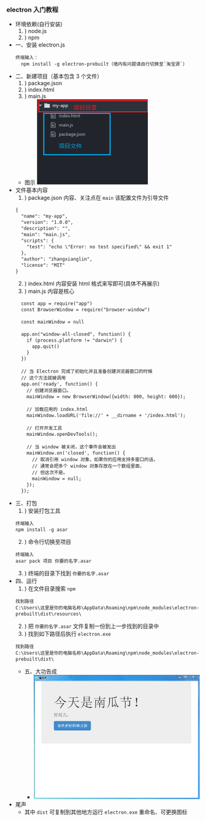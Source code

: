 ### electron 入门教程
* 环境依赖(自行安装)
    1. ) node.js  
    2. ) npm
* 一、安装 electron.js
  ```
  终端输入：
    npm install -g electron-prebuilt（墙内有问题请自行切换至`淘宝源`）
  ```
* 二、新建项目（基本包含 3 个文件）
    1. ) package.json
    2. ) index.html
    3. ) main.js
    * 图示 ![项目结构图示](img/1.png)
* 文件基本内容
    1. ) package.json 内容、关注点在 `main` 该配置文件为引导文件
    ```
    {
      "name": "my-app",
      "version": "1.0.0",
      "description": "",
      "main": "main.js",
      "scripts": {
        "test": "echo \"Error: no test specified\" && exit 1"
      },
      "author": "zhangxianglin",
      "license": "MIT"
    }
    ```
    2. ) index.html 内容安装 html 格式来写即可(具体不再展示)
    3. ) main.js 内容是核心
    ```
      const app = require("app")
      const BrowserWindow = require("browser-window")

      const mainWindow = null

      app.on("window-all-closed", function() {
        if (process.platform != "darwin") {
          app.quit()
        }
      })

      // 当 Electron 完成了初始化并且准备创建浏览器窗口的时候
      // 这个方法就被调用
      app.on('ready', function() {
        // 创建浏览器窗口。
        mainWindow = new BrowserWindow({width: 800, height: 600});

        // 加载应用的 index.html
        mainWindow.loadURL('file://' + __dirname + '/index.html');

        // 打开开发工具
        mainWindow.openDevTools();

        // 当 window 被关闭，这个事件会被发出
        mainWindow.on('closed', function() {
          // 取消引用 window 对象，如果你的应用支持多窗口的话，
          // 通常会把多个 window 对象存放在一个数组里面，
          // 但这次不是。
          mainWindow = null;
        });
      });
    ```
* 三、打包
  1. ) 安装打包工具
    ```
    终端输入
    npm install -g asar
    ```
  2. ) 命令行切换至项目
    ```
    终端输入
    asar pack 项目 你要的名字.asar
    ```
  3. ) 终端的目录下找到 `你要的名字.asar`
* 四、运行
  1. ) 在文件目录搜索 `npm`
    ```
    找到路径
    C:\Users\这里是你的电脑名称\AppData\Roaming\npm\node_modules\electron-prebuilt\dist\resources\
    ```
  2. ) 把 `你要的名字.asar` 文件复制一份到上一步找到的目录中
  3. ) 找到如下路径后执行 `electron.exe`
    ```
    找到路径
    C:\Users\这里是你的电脑名称\AppData\Roaming\npm\node_modules\electron-prebuilt\dist\
    ```
  * 五、大功告成
    * ![成功抵达](img/2.png)
* 尾声
   * 其中 `dist` 可复制到其他地方运行 `electron.exe` 重命名、可更换图标 
